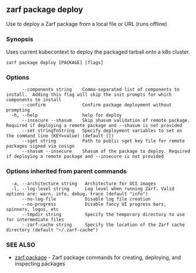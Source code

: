 ## zarf package deploy

Use to deploy a Zarf package from a local file or URL (runs offline)

### Synopsis

Uses current kubecontext to deploy the packaged tarball onto a k8s cluster.

```
zarf package deploy [PACKAGE] [flags]
```

### Options

```
      --components string    Comma-separated list of components to install.  Adding this flag will skip the init prompts for which components to install
      --confirm              Confirm package deployment without prompting
  -h, --help                 help for deploy
      --insecure --shasum    Skip shasum validation of remote package. Required if deploying a remote package and --shasum is not provided
      --set stringToString   Specify deployment variables to set on the command line (KEY=value) (default [])
      --sget string          Path to public sget key file for remote packages signed via cosign
      --shasum --insecure    Shasum of the package to deploy. Required if deploying a remote package and --insecure is not provided
```

### Options inherited from parent commands

```
  -a, --architecture string   Architecture for OCI images
  -l, --log-level string      Log level when running Zarf. Valid options are: warn, info, debug, trace (default "info")
      --no-log-file           Disable log file creation
      --no-progress           Disable fancy UI progress bars, spinners, logos, etc
      --tmpdir string         Specify the temporary directory to use for intermediate files
      --zarf-cache string     Specify the location of the Zarf cache directory (default "~/.zarf-cache")
```

### SEE ALSO

* [zarf package](zarf_package.md)	 - Zarf package commands for creating, deploying, and inspecting packages

